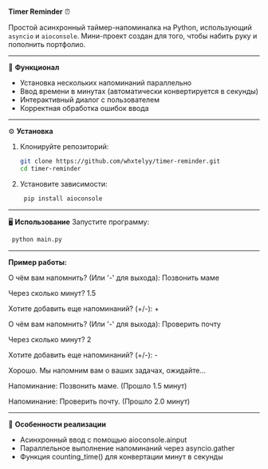 **Timer Reminder** ⏰

Простой асинхронный таймер-напоминалка на Python, использующий `asyncio` и `aioconsole`. Мини-проект создан для того,
чтобы набить руку и пополнить портфолио.

--------------------------------------------------------------
🚀 **Функционал**
- Установка нескольких напоминаний параллельно
- Ввод времени в минутах (автоматически конвертируется в секунды)
- Интерактивный диалог с пользователем
- Корректная обработка ошибок ввода
--------------------------------------------------------------
⚙️ **Установка**
1. Клонируйте репозиторий:
   ```bash
   git clone https://github.com/whxtelyy/timer-reminder.git
   cd timer-reminder
   ```

2. Установите зависимости:
   ```bash
    pip install aioconsole
   ```
--------------------------------------------------------------
🖥️ **Использование**
Запустите программу:
   ```bash
    python main.py
   ```
--------------------------------------------------------------
**Пример работы:**

О чём вам напомнить? (Или '-' для выхода): Позвонить маме

Через сколько минут? 1.5

Хотите добавить еще напоминаний? (+/-): +

О чём вам напомнить? (Или '-' для выхода): Проверить почту

Через сколько минут? 2

Хотите добавить еще напоминаний? (+/-): -

Хорошо. Мы напомним вам о ваших задачах, ожидайте...

Напоминание: Позвонить маме. (Прошло 1.5 минут)

Напоминание: Проверить почту. (Прошло 2.0 минут)

--------------------------------------------------------------
📝 **Особенности реализации**
- Асинхронный ввод с помощью aioconsole.ainput
- Параллельное выполнение напоминаний через asyncio.gather
- Функция counting_time() для конвертации минут в секунды
